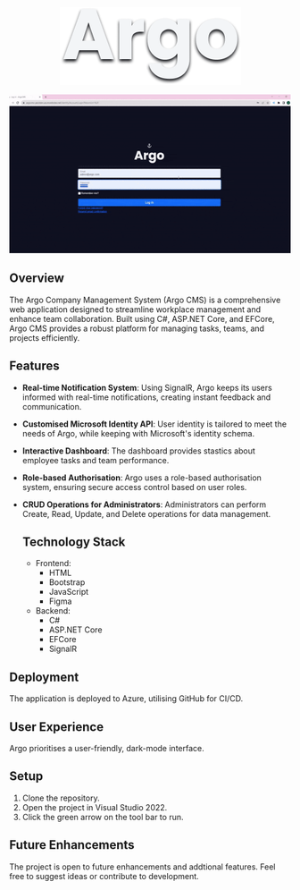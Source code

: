 <p align="center">
    <img src="readme_assets/argo_logo.png" alt="Image dipslaying Argo as a logo"/>
</p>

<p align="center">
    <img src="readme_assets/optimised_argo_gif.gif" alt="Gif showing the different screens and options within the Argo app"/>
</p>

## Overview
The Argo Company Management System (Argo CMS) is a comprehensive web application designed to streamline workplace management and enhance team collaboration. Built using C#, ASP.NET Core, and EFCore, Argo CMS provides a robust platform for managing tasks, teams, and projects efficiently.

## Features
* **Real-time Notification System**: Using SignalR, Argo keeps its users informed with real-time notifications, creating instant feedback and communication.
* **Customised Microsoft Identity API**: User identity is tailored to meet the needs of Argo, while keeping with Microsoft's identity schema.
* **Interactive Dashboard**: The dashboard provides stastics about employee tasks and team performance.
* **Role-based Authorisation**: Argo uses a role-based authorisation system, ensuring secure access control based on user roles.
* **CRUD Operations for Administrators**: Administrators can perform Create, Read, Update, and Delete operations for data management.

  ## Technology Stack
  * Frontend:
    * HTML
    * Bootstrap
    * JavaScript
    * Figma
  *  Backend:
      * C#
      * ASP.NET Core
      * EFCore
      * SignalR
 
## Deployment
The application is deployed to Azure, utilising GitHub for CI/CD.

## User Experience
Argo prioritises a user-friendly, dark-mode interface. 

## Setup
1. Clone the repository.
2. Open the project in Visual Studio 2022.
4. Click the green arrow on the tool bar to run.

## Future Enhancements
The project is open to future enhancements and addtional features. Feel free to suggest ideas or contribute to development.

